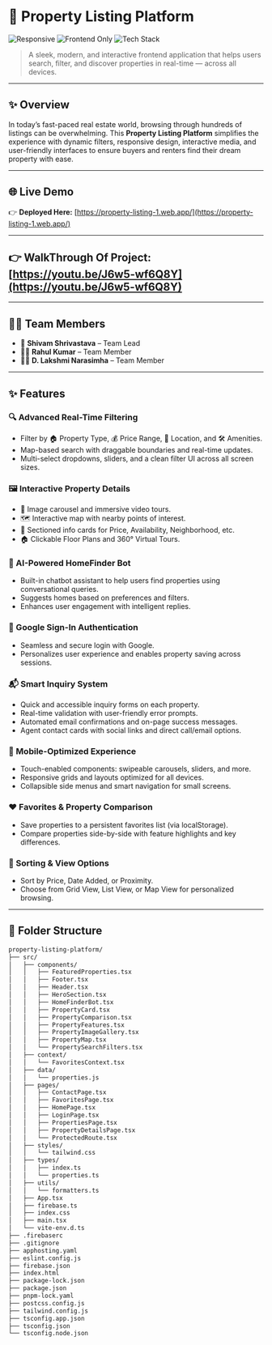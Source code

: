 # 🏡 Property Listing Platform

![Responsive](https://img.shields.io/badge/Responsive-Yes-brightgreen)
![Frontend Only](https://img.shields.io/badge/Frontend-Focused-blue)
![Tech Stack](https://img.shields.io/badge/Tech%20Stack-React%2C%20TypeScript%2C%20TailwindCSS-orange)

> A sleek, modern, and interactive frontend application that helps users search, filter, and discover properties in real-time — across all devices.

---

## ✨ Overview

In today’s fast-paced real estate world, browsing through hundreds of listings can be overwhelming. This **Property Listing Platform** simplifies the experience with dynamic filters, responsive design, interactive media, and user-friendly interfaces to ensure buyers and renters find their dream property with ease.

---

## 🌐 Live Demo

👉 **Deployed Here:** [https://property-listing-1.web.app/](https://property-listing-1.web.app/)

---

## 👉 **WalkThrough Of Project:** [https://youtu.be/J6w5-wf6Q8Y](https://youtu.be/J6w5-wf6Q8Y)
--- 

## 👨‍💻 Team Members

- 👑 **Shivam Shrivastava** – Team Lead  
- 👨‍💻 **Rahul Kumar** – Team Member  
- 👨‍💻 **D. Lakshmi Narasimha** – Team Member

---

## ✨ Features

### 🔍 Advanced Real-Time Filtering
- Filter by 🏠 Property Type, 💰 Price Range, 📍 Location, and 🛠 Amenities.
- Map-based search with draggable boundaries and real-time updates.
- Multi-select dropdowns, sliders, and a clean filter UI across all screen sizes.

### 🖼 Interactive Property Details
- 📸 Image carousel and immersive video tours.
- 🗺 Interactive map with nearby points of interest.
- 🧾 Sectioned info cards for Price, Availability, Neighborhood, etc.
- 🏠 Clickable Floor Plans and 360° Virtual Tours.

### 🤖 AI-Powered HomeFinder Bot
- Built-in chatbot assistant to help users find properties using conversational queries.
- Suggests homes based on preferences and filters.
- Enhances user engagement with intelligent replies.

### 🔐 Google Sign-In Authentication
- Seamless and secure login with Google.
- Personalizes user experience and enables property saving across sessions.

### 📬 Smart Inquiry System
- Quick and accessible inquiry forms on each property.
- Real-time validation with user-friendly error prompts.
- Automated email confirmations and on-page success messages.
- Agent contact cards with social links and direct call/email options.

### 📱 Mobile-Optimized Experience
- Touch-enabled components: swipeable carousels, sliders, and more.
- Responsive grids and layouts optimized for all devices.
- Collapsible side menus and smart navigation for small screens.

### ❤️ Favorites & Property Comparison
- Save properties to a persistent favorites list (via localStorage).
- Compare properties side-by-side with feature highlights and key differences.

### 🧭 Sorting & View Options
- Sort by Price, Date Added, or Proximity.
- Choose from Grid View, List View, or Map View for personalized browsing.

---

## 📁 Folder Structure

```bash
property-listing-platform/
├── src/
│   ├── components/
│   │   ├── FeaturedProperties.tsx
│   │   ├── Footer.tsx
│   │   ├── Header.tsx
│   │   ├── HeroSection.tsx
│   │   ├── HomeFinderBot.tsx
│   │   ├── PropertyCard.tsx
│   │   ├── PropertyComparison.tsx
│   │   ├── PropertyFeatures.tsx
│   │   ├── PropertyImageGallery.tsx
│   │   ├── PropertyMap.tsx
│   │   └── PropertySearchFilters.tsx
│   ├── context/
│   │   └── FavoritesContext.tsx
│   ├── data/
│   │   └── properties.js
│   ├── pages/
│   │   ├── ContactPage.tsx
│   │   ├── FavoritesPage.tsx
│   │   ├── HomePage.tsx
│   │   ├── LoginPage.tsx
│   │   ├── PropertiesPage.tsx
│   │   ├── PropertyDetailsPage.tsx
│   │   └── ProtectedRoute.tsx
│   ├── styles/
│   │   └── tailwind.css
│   ├── types/
│   │   ├── index.ts
│   │   └── properties.ts
│   ├── utils/
│   │   └── formatters.ts
│   ├── App.tsx
│   ├── firebase.ts
│   ├── index.css
│   ├── main.tsx
│   └── vite-env.d.ts
├── .firebaserc
├── .gitignore
├── apphosting.yaml
├── eslint.config.js
├── firebase.json
├── index.html
├── package-lock.json
├── package.json
├── pnpm-lock.yaml
├── postcss.config.js
├── tailwind.config.js
├── tsconfig.app.json
├── tsconfig.json
└── tsconfig.node.json
